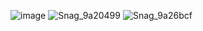 

![image](https://user-images.githubusercontent.com/42945500/150003493-b3365a19-f097-4040-8e95-a27a36498976.png)
![Snag_9a20499](https://user-images.githubusercontent.com/42945500/150003542-03788853-b1e9-469e-b178-1df8b75e2400.png)
![Snag_9a26bcf](https://user-images.githubusercontent.com/42945500/150003601-bdcc31fb-781a-4562-aa69-7e945f9ac8b8.png)
